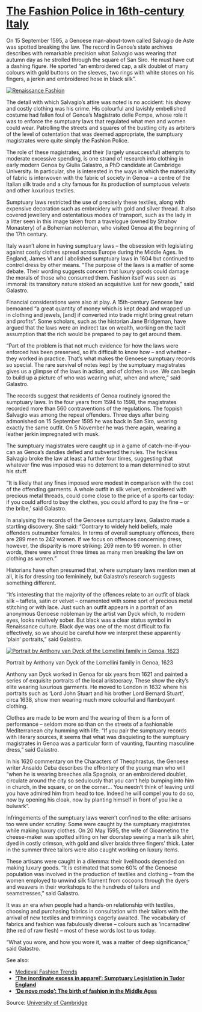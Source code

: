 # [The Fashion Police in 16th-century Italy](https://www.medievalists.net/2014/10/fashion-police-16th-century-italy/)

On 15 September 1595, a Genoese man-about-town called Salvagio de Aste was spotted breaking the law. The record in Genoa’s state archives describes with remarkable precision what Salvagio was wearing that autumn day as he strolled through the square of San Siro. He must have cut a dashing figure. He sported “an embroidered cap, a silk doublet of many colours with gold buttons on the sleeves, two rings with white stones on his fingers, a jerkin and embroidered hose in black silk”.

[![Renaissance Fashion](the-fashion-police-in-16th-century-italy_01.webp)](https://www.medievalists.net/2014/10/02/fashion-police-16th-century-italy/renaissance-fashion/)

The detail with which Salvagio’s attire was noted is no accident: his showy and costly clothing was his crime. His colourful and lavishly embellished costume had fallen foul of Genoa’s Magistrato delle Pompe, whose role it was to enforce the sumptuary laws that regulated what men and women could wear. Patrolling the streets and squares of the bustling city as arbiters of the level of ostentation that was deemed appropriate, the sumptuary magistrates were quite simply the Fashion Police.

The role of these magistrates, and their (largely unsuccessful) attempts to moderate excessive spending, is one strand of research into clothing in early modern Genoa by Giulia Galastro, a PhD candidate at Cambridge University. In particular, she is interested in the ways in which the materiality of fabric is interwoven with the fabric of society in Genoa – a centre of the Italian silk trade and a city famous for its production of sumptuous velvets and other luxurious textiles.

Sumptuary laws restricted the use of precisely these textiles, along with expensive decoration such as embroidery with gold and silver thread. It also covered jewellery and ostentatious modes of transport, such as the lady in a litter seen in this image taken from a travelogue (owned by Strahov Monastery) of a Bohemian nobleman, who visited Genoa at the beginning of the 17th century.

Italy wasn’t alone in having sumptuary laws – the obsession with legislating against costly clothes spread across Europe during the Middle Ages. In England, James VI and I abolished sumptuary laws in 1604 but continued to control dress by other means. “The purpose of the laws is a matter of some debate. Their wording suggests concern that luxury goods could damage the morals of those who consumed them. Fashion itself was seen as immoral: its transitory nature stoked an acquisitive lust for new goods,” said Galastro.

Financial considerations were also at play. A 15th-century Genoese law bemoaned “a great quantity of money which is kept dead and wrapped up in clothing and jewels, \[and\] if converted into trade might bring great return and profits”. Some scholars, such as the historian Jane Bridgeman, have argued that the laws were an indirect tax on wealth, working on the tacit assumption that the rich would be prepared to pay to get around them.

“Part of the problem is that not much evidence for how the laws were enforced has been preserved, so it’s difficult to know how – and whether – they worked in practice. That’s what makes the Genoese sumptuary records so special. The rare survival of notes kept by the sumptuary magistrates gives us a glimpse of the laws in action, and of clothes in use. We can begin to build up a picture of who was wearing what, when and where,” said Galastro.

The records suggest that residents of Genoa routinely ignored the sumptuary laws. In the four years from 1594 to 1598, the magistrates recorded more than 560 contraventions of the regulations. The foppish Salvagio was among the repeat offenders. Three days after being admonished on 15 September 1595 he was back in San Siro, wearing exactly the same outfit. On 5 November he was there again, wearing a leather jerkin impregnated with musk.

The sumptuary magistrates were caught up in a game of catch-me-if-you-can as Genoa’s dandies defied and subverted the rules. The feckless Salvagio broke the law at least a further four times, suggesting that whatever fine was imposed was no deterrent to a man determined to strut his stuff.

“It is likely that any fines imposed were modest in comparison with the cost of the offending garments. A whole outfit in silk velvet, embroidered with precious metal threads, could come close to the price of a sports car today: if you could afford to buy the clothes, you could afford to pay the fine – or the bribe,’ said Galastro.

In analysing the records of the Genoese sumptuary laws, Galastro made a startling discovery. She said: “Contrary to widely held beliefs, male offenders outnumber females. In terms of overall sumptuary offences, there are 289 men to 242 women. If we focus on offences concerning dress, however, the disparity is more striking: 269 men to 99 women. In other words, there were almost three times as many men breaking the law on clothing as women.”

Historians have often presumed that, where sumptuary laws mention men at all, it is for dressing too femininely, but Galastro’s research suggests something different.

“It’s interesting that the majority of the offences relate to an outfit of black silk – taffeta, satin or velvet – ornamented with some sort of precious metal stitching or with lace. Just such an outfit appears in a portrait of an anonymous Genoese nobleman by the artist van Dyck which, to modern eyes, looks relatively sober. But black was a clear status symbol in Renaissance culture. Black dye was one of the most difficult to fix effectively, so we should be careful how we interpret these apparently ‘plain’ portraits,” said Galastro.

[![Portrait by Anthony van Dyck of the Lomellini family in Genoa, 1623](the-fashion-police-in-16th-century-italy_02.webp)](https://www.medievalists.net/2014/10/02/fashion-police-16th-century-italy/anthony_van_dyck_genoa/)

Portrait by Anthony van Dyck of the Lomellini family in Genoa, 1623

Anthony van Dyck worked in Genoa for six years from 1621 and painted a series of exquisite portraits of the local aristocracy. These show the city’s elite wearing luxurious garments. He moved to London in 1632 where his portraits such as ‘Lord John Stuart and his brother Lord Bernard Stuart’, circa 1638, show men wearing much more colourful and flamboyant clothing.

Clothes are made to be worn and the wearing of them is a form of performance – seldom more so than on the streets of a fashionable Mediterranean city humming with life. “If you pair the sumptuary records with literary sources, it seems that what was disquieting to the sumptuary magistrates in Genoa was a particular form of vaunting, flaunting masculine dress,” said Galastro.

In his 1620 commentary on the Characters of Theophrastus, the Genoese writer Ansaldo Ceba describes the effrontery of the young man who will “when he is wearing breeches alla Spagnola, or an embroidered doublet, circulate around the city so sedulously that you can’t help bumping into him in church, in the square, or on the corner… You needn’t think of leaving until you have admired him from head to toe. Indeed he will compel you to do so, now by opening his cloak, now by planting himself in front of you like a bulwark”.

Infringements of the sumptuary laws weren’t confined to the elite: artisans too were under scrutiny. Some were caught by the sumptuary magistrates while making luxury clothes. On 20 May 1595, the wife of Gioannetino the cheese-maker was spotted sitting on her doorstep sewing a man’s silk shirt, dyed in costly crimson, with gold and silver braids three fingers’ thick. Later in the summer three tailors were also caught working on luxury items.

These artisans were caught in a dilemma: their livelihoods depended on making luxury goods. “It is estimated that some 60% of the Genoese population was involved in the production of textiles and clothing – from the women employed to unwind silk filament from cocoons through the dyers and weavers in their workshops to the hundreds of tailors and seamstresses,” said Galastro.

It was an era when people had a hands-on relationship with textiles, choosing and purchasing fabrics in consultation with their tailors with the arrival of new textiles and trimmings eagerly awaited. The vocabulary of fabrics and fashion was fabulously diverse – colours such as ‘incarnadine’ (the red of raw flesh) – most of these words lost to us today.

“What you wore, and how you wore it, was a matter of deep significance,” said Galastro.

See also:

- [Medieval Fashion Trends](https://www.medievalists.net/2014/07/06/medieval-fashion-trend/)
- [**‘The inordinate excess in apparel’: Sumptuary Legislation in Tudor England**](https://www.medievalists.net/2012/04/29/the-inordinate-excess-in-apparel-sumptuary-legislation-in-tudor-england/)
- [**‘De novo modo’: The birth of fashion in the Middle Ages**](https://www.medievalists.net/2012/06/07/de-novo-modo-the-birth-of-fashion-in-the-middle-ages/)

Source: [University of Cambridge](http://www.cam.ac.uk/research/features/fancy-pants-skirmishes-with-the-fashion-police-in-16th-century-italy)
